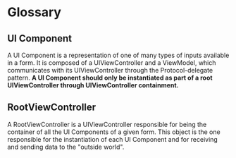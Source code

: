 # Glossary
## UI Component
A UI Component is a representation of one of many types of inputs available in a form. It is composed of a UIViewController and a ViewModel, which communicates with its UIViewController through the Protocol-delegate pattern.
**A UI Component should only be instantiated as part of a root UIViewController through UIViewController containment.**
## RootViewController
A RootViewController is a UIViewController responsible for being the container of all the UI Components of a given form. This object is the one responsible for the instantiation of each UI Component and for receiving and sending data to the "outside world".